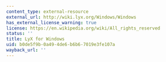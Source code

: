 ```yaml
---
content_type: external-resource
external_url: http://wiki.lyx.org/Windows/Windows
has_external_license_warning: true
license: https://en.wikipedia.org/wiki/All_rights_reserved
status: ''
title: LyX for Windows
uid: b0de5f9b-0a49-4de6-b6b6-7019e3fe107a
wayback_url: ''
---
```

